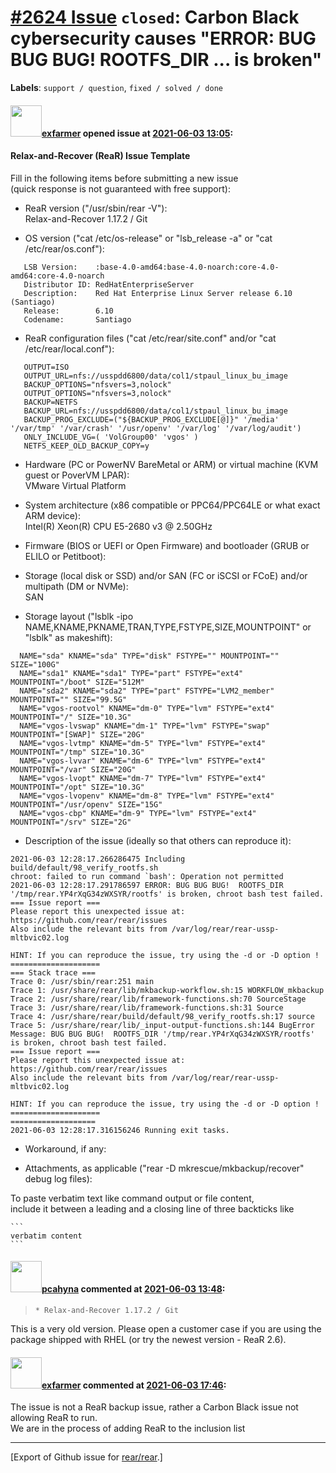 [\#2624 Issue](https://github.com/rear/rear/issues/2624) `closed`: Carbon Black cybersecurity causes "ERROR: BUG BUG BUG! ROOTFS\_DIR ... is broken"
====================================================================================================================================================

**Labels**: `support / question`, `fixed / solved / done`

#### <img src="https://avatars.githubusercontent.com/u/77739333?v=4" width="50">[exfarmer](https://github.com/exfarmer) opened issue at [2021-06-03 13:05](https://github.com/rear/rear/issues/2624):

#### Relax-and-Recover (ReaR) Issue Template

Fill in the following items before submitting a new issue  
(quick response is not guaranteed with free support):

-   ReaR version ("/usr/sbin/rear -V"):  
    Relax-and-Recover 1.17.2 / Git

-   OS version ("cat /etc/os-release" or "lsb\_release -a" or "cat
    /etc/rear/os.conf"):

<!-- -->

       LSB Version:    :base-4.0-amd64:base-4.0-noarch:core-4.0-amd64:core-4.0-noarch
       Distributor ID: RedHatEnterpriseServer
       Description:    Red Hat Enterprise Linux Server release 6.10 (Santiago)
       Release:        6.10
       Codename:       Santiago

-   ReaR configuration files ("cat /etc/rear/site.conf" and/or "cat
    /etc/rear/local.conf"):

<!-- -->

       OUTPUT=ISO
       OUTPUT_URL=nfs://usspdd6800/data/col1/stpaul_linux_bu_image
       BACKUP_OPTIONS="nfsvers=3,nolock"
       OUTPUT_OPTIONS="nfsvers=3,nolock"
       BACKUP=NETFS
       BACKUP_URL=nfs://usspdd6800/data/col1/stpaul_linux_bu_image
       BACKUP_PROG_EXCLUDE=("${BACKUP_PROG_EXCLUDE[@]}" '/media' '/var/tmp' '/var/crash' '/usr/openv' '/var/log' '/var/log/audit')
       ONLY_INCLUDE_VG=( 'VolGroup00' 'vgos' )
       NETFS_KEEP_OLD_BACKUP_COPY=y

-   Hardware (PC or PowerNV BareMetal or ARM) or virtual machine (KVM
    guest or PoverVM LPAR):  
    VMware Virtual Platform

-   System architecture (x86 compatible or PPC64/PPC64LE or what exact
    ARM device):  
    Intel(R) Xeon(R) CPU E5-2680 v3 @ 2.50GHz

-   Firmware (BIOS or UEFI or Open Firmware) and bootloader (GRUB or
    ELILO or Petitboot):

-   Storage (local disk or SSD) and/or SAN (FC or iSCSI or FCoE) and/or
    multipath (DM or NVMe):  
    SAN

-   Storage layout ("lsblk -ipo
    NAME,KNAME,PKNAME,TRAN,TYPE,FSTYPE,SIZE,MOUNTPOINT" or "lsblk" as
    makeshift):

<!-- -->

      NAME="sda" KNAME="sda" TYPE="disk" FSTYPE="" MOUNTPOINT="" SIZE="100G"
      NAME="sda1" KNAME="sda1" TYPE="part" FSTYPE="ext4" MOUNTPOINT="/boot" SIZE="512M"
      NAME="sda2" KNAME="sda2" TYPE="part" FSTYPE="LVM2_member" MOUNTPOINT="" SIZE="99.5G"
      NAME="vgos-rootvol" KNAME="dm-0" TYPE="lvm" FSTYPE="ext4" MOUNTPOINT="/" SIZE="10.3G"
      NAME="vgos-lvswap" KNAME="dm-1" TYPE="lvm" FSTYPE="swap" MOUNTPOINT="[SWAP]" SIZE="20G"
      NAME="vgos-lvtmp" KNAME="dm-5" TYPE="lvm" FSTYPE="ext4" MOUNTPOINT="/tmp" SIZE="10.3G"
      NAME="vgos-lvvar" KNAME="dm-6" TYPE="lvm" FSTYPE="ext4" MOUNTPOINT="/var" SIZE="20G"
      NAME="vgos-lvopt" KNAME="dm-7" TYPE="lvm" FSTYPE="ext4" MOUNTPOINT="/opt" SIZE="10.3G"
      NAME="vgos-lvopenv" KNAME="dm-8" TYPE="lvm" FSTYPE="ext4" MOUNTPOINT="/usr/openv" SIZE="15G"
      NAME="vgos-cbp" KNAME="dm-9" TYPE="lvm" FSTYPE="ext4" MOUNTPOINT="/srv" SIZE="2G"

-   Description of the issue (ideally so that others can reproduce it):

<!-- -->

    2021-06-03 12:28:17.266286475 Including build/default/98_verify_rootfs.sh
    chroot: failed to run command `bash': Operation not permitted
    2021-06-03 12:28:17.291786597 ERROR: BUG BUG BUG!  ROOTFS_DIR '/tmp/rear.YP4rXqG34zWXSYR/rootfs' is broken, chroot bash test failed.
    === Issue report ===
    Please report this unexpected issue at: https://github.com/rear/rear/issues
    Also include the relevant bits from /var/log/rear/rear-ussp-mltbvic02.log

    HINT: If you can reproduce the issue, try using the -d or -D option !
    ====================
    === Stack trace ===
    Trace 0: /usr/sbin/rear:251 main
    Trace 1: /usr/share/rear/lib/mkbackup-workflow.sh:15 WORKFLOW_mkbackup
    Trace 2: /usr/share/rear/lib/framework-functions.sh:70 SourceStage
    Trace 3: /usr/share/rear/lib/framework-functions.sh:31 Source
    Trace 4: /usr/share/rear/build/default/98_verify_rootfs.sh:17 source
    Trace 5: /usr/share/rear/lib/_input-output-functions.sh:144 BugError
    Message: BUG BUG BUG!  ROOTFS_DIR '/tmp/rear.YP4rXqG34zWXSYR/rootfs' is broken, chroot bash test failed.
    === Issue report ===
    Please report this unexpected issue at: https://github.com/rear/rear/issues
    Also include the relevant bits from /var/log/rear/rear-ussp-mltbvic02.log

    HINT: If you can reproduce the issue, try using the -d or -D option !
    ====================
    ===================
    2021-06-03 12:28:17.316156246 Running exit tasks.

-   Workaround, if any:

-   Attachments, as applicable ("rear -D mkrescue/mkbackup/recover"
    debug log files):

To paste verbatim text like command output or file content,  
include it between a leading and a closing line of three backticks like

    ```
    verbatim content
    ```

#### <img src="https://avatars.githubusercontent.com/u/26300485?u=9105d243bc9f7ade463a3e52e8dd13fa67837158&v=4" width="50">[pcahyna](https://github.com/pcahyna) commented at [2021-06-03 13:48](https://github.com/rear/rear/issues/2624#issuecomment-853883524):

>     * Relax-and-Recover 1.17.2 / Git

This is a very old version. Please open a customer case if you are using
the package shipped with RHEL (or try the newest version - ReaR 2.6).

#### <img src="https://avatars.githubusercontent.com/u/77739333?v=4" width="50">[exfarmer](https://github.com/exfarmer) commented at [2021-06-03 17:46](https://github.com/rear/rear/issues/2624#issuecomment-854061297):

The issue is not a ReaR backup issue, rather a Carbon Black issue not
allowing ReaR to run.  
We are in the process of adding ReaR to the inclusion list

------------------------------------------------------------------------

\[Export of Github issue for
[rear/rear](https://github.com/rear/rear).\]

